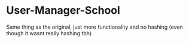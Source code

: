 # User-Manager-School
Same thing as the original, just more functionality and no hashing (even though it wasnt really hashing tbh)
